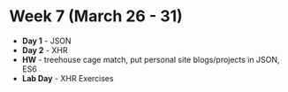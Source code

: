 # Week 7 (March 26 - 31)
* **Day 1** - JSON
* **Day 2** - XHR
* **HW** - treehouse cage match, put personal site blogs/projects in JSON, ES6
* **Lab Day** - XHR Exercises